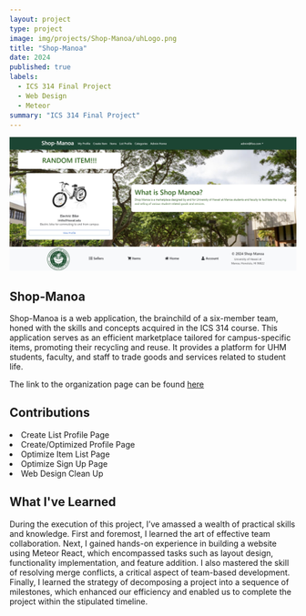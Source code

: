 ```yaml
---
layout: project
type: project
image: img/projects/Shop-Manoa/uhLogo.png
title: "Shop-Manoa"
date: 2024
published: true
labels:
  - ICS 314 Final Project
  - Web Design
  - Meteor
summary: "ICS 314 Final Project"
---
```


<img class="img-fluid" src="../img/projects/Shop-Manoa/Shop-Manoa.jpg">

## Shop-Manoa
Shop-Manoa is a web application, the brainchild of a six-member team, honed with the skills and concepts acquired in the ICS 314 course. This application serves as an efficient marketplace tailored for campus-specific items, promoting their recycling and reuse. It provides a platform for UHM students, faculty, and staff to trade goods and services related to student life.

The link to the organization page can be found <a href="https://shop-manoa.github.io/">here</a>

## Contributions
<li> Create List Profile Page </li>
<li> Create/Optimized Profile Page </li>
<li> Optimize Item List Page </li>
<li> Optimize Sign Up Page </li>
<li> Web Design Clean Up </li>

## What I've Learned
During the execution of this project, I’ve amassed a wealth of practical skills and knowledge. First and foremost, I learned the art of effective team collaboration. Next, I gained hands-on experience in building a website using Meteor React, which encompassed tasks such as layout design, functionality implementation, and feature addition. I also mastered the skill of resolving merge conflicts, a critical aspect of team-based development. Finally, I learned the strategy of decomposing a project into a sequence of milestones, which enhanced our efficiency and enabled us to complete the project within the stipulated timeline.
